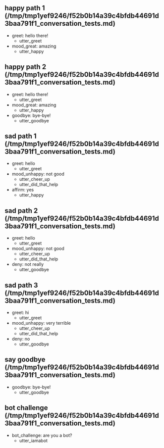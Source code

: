 ## happy path 1 (/tmp/tmp1yef9246/f52b0b14a39c4bfdb44691d3baa791f1_conversation_tests.md)
* greet: hello there!   <!-- predicted: ask_detail: hello there! -->
    - utter_greet   <!-- predicted: utter_goodbye -->
* mood_great: amazing   <!-- predicted: ask_date: amazing -->
    - utter_happy   <!-- predicted: utter_goodbye -->


## happy path 2 (/tmp/tmp1yef9246/f52b0b14a39c4bfdb44691d3baa791f1_conversation_tests.md)
* greet: hello there!   <!-- predicted: ask_detail: hello there! -->
    - utter_greet   <!-- predicted: utter_goodbye -->
* mood_great: amazing   <!-- predicted: ask_date: amazing -->
    - utter_happy   <!-- predicted: utter_goodbye -->
* goodbye: bye-bye!   <!-- predicted: ask_detail: bye-bye! -->
    - utter_goodbye


## sad path 1 (/tmp/tmp1yef9246/f52b0b14a39c4bfdb44691d3baa791f1_conversation_tests.md)
* greet: hello   <!-- predicted: ask_detail: hello -->
    - utter_greet   <!-- predicted: utter_goodbye -->
* mood_unhappy: not good   <!-- predicted: ask_detail: not good -->
    - utter_cheer_up   <!-- predicted: utter_goodbye -->
    - utter_did_that_help
* affirm: yes   <!-- predicted: ask_detail: yes -->
    - utter_happy   <!-- predicted: utter_goodbye -->


## sad path 2 (/tmp/tmp1yef9246/f52b0b14a39c4bfdb44691d3baa791f1_conversation_tests.md)
* greet: hello   <!-- predicted: ask_detail: hello -->
    - utter_greet   <!-- predicted: utter_goodbye -->
* mood_unhappy: not good   <!-- predicted: ask_detail: not good -->
    - utter_cheer_up   <!-- predicted: utter_goodbye -->
    - utter_did_that_help
* deny: not really   <!-- predicted: ask_detail: not really -->
    - utter_goodbye


## sad path 3 (/tmp/tmp1yef9246/f52b0b14a39c4bfdb44691d3baa791f1_conversation_tests.md)
* greet: hi   <!-- predicted: ask_detail: hi -->
    - utter_greet   <!-- predicted: utter_goodbye -->
* mood_unhappy: very terrible   <!-- predicted: ask_detail: very terrible -->
    - utter_cheer_up   <!-- predicted: utter_goodbye -->
    - utter_did_that_help
* deny: no   <!-- predicted: ask_date: no -->
    - utter_goodbye


## say goodbye (/tmp/tmp1yef9246/f52b0b14a39c4bfdb44691d3baa791f1_conversation_tests.md)
* goodbye: bye-bye!   <!-- predicted: ask_detail: bye-bye! -->
    - utter_goodbye


## bot challenge (/tmp/tmp1yef9246/f52b0b14a39c4bfdb44691d3baa791f1_conversation_tests.md)
* bot_challenge: are you a bot?   <!-- predicted: ask_detail: are you a bot? -->
    - utter_iamabot   <!-- predicted: utter_goodbye -->


